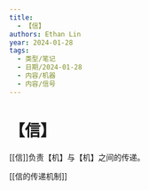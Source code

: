 ```yaml
---
title:
  - 【信】
authors: Ethan Lin
year: 2024-01-28
tags:
  - 类型/笔记
  - 日期/2024-01-28
  - 内容/机器
  - 内容/信号
---
```

# 【信】


[[信]]负责【机】与【机】之间的传递。

[[信的传递机制]]